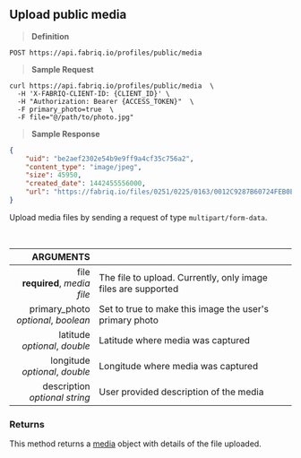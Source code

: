 ## Upload public media

> **Definition**

```text
POST https://api.fabriq.io/profiles/public/media
```

> **Sample Request**

```shell
curl https://api.fabriq.io/profiles/public/media  \
  -H 'X-FABRIQ-CLIENT-ID: {CLIENT_ID}' \
  -H "Authorization: Bearer {ACCESS_TOKEN}"  \
  -F primary_photo=true  \
  -F file="@/path/to/photo.jpg"

```

> **Sample Response**

```json
{
    "uid": "be2aef2302e54b9e9ff9a4cf35c756a2",
    "content_type": "image/jpeg",
    "size": 45950,
    "created_date": 1442455556000,
    "url": "https://fabriq.io/files/0251/0225/0163/0012C9287B60724FEB0E7669AC49F092F313"
}
```

Upload media files by sending a request of type `multipart/form-data`.

<br>

ARGUMENTS ||
---------:        | -----------
file <br>**required**, *media file*  | The file to upload.  Currently, only image files are supported
primary_photo <br>*optional*, *boolean*  | Set to true to make this image the user's primary photo
latitude <br>*optional*, *double*  | Latitude where media was captured
longitude <br>*optional*, *double*  | Longitude where media was captured
description <br>*optional* *string*  | User provided description of the media


### Returns
This method returns a [media](#media) object with details of the file uploaded.

